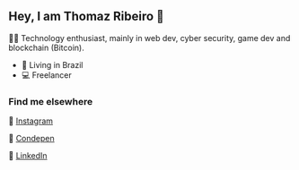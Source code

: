 ## Hey, I am Thomaz Ribeiro 🖖
👨‍💻 Technology enthusiast, mainly in web dev, cyber security, game dev and blockchain
	(Bitcoin). 
- 📍      Living in Brazil
- 💻 Freelancer

### Find me elsewhere

📸  [Instagram](https://www.instagram.com/thomazztur/)

💾  [Condepen](https://codepen.io/Thomerlin) 

💼  [LinkedIn](https://www.linkedin.com/in/Thomazzribeiro/?locale=en_US)
